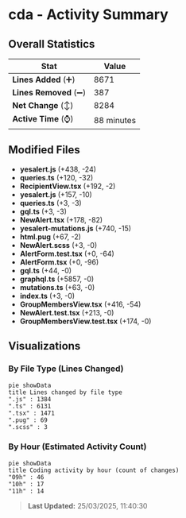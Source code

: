 # cda - Activity Summary 

## Overall Statistics

| Stat                   | Value                                                             |
| ---------------------- | ----------------------------------------------------------------- |
| **Lines Added** (➕)   | 8671                                          |
| **Lines Removed** (➖) | 387                                        |
| **Net Change** (↕)    | 8284                |
| **Active Time** (⌚)   | 88 minutes |


## Modified Files
- **yesalert.js** (+438, -24)
- **queries.ts** (+120, -32)
- **RecipientView.tsx** (+192, -2)
- **yesalert.js** (+157, -10)
- **queries.ts** (+3, -3)
- **gql.ts** (+3, -3)
- **NewAlert.tsx** (+178, -82)
- **yesalert-mutations.js** (+740, -15)
- **html.pug** (+67, -2)
- **NewAlert.scss** (+3, -0)
- **AlertForm.test.tsx** (+0, -64)
- **AlertForm.tsx** (+0, -96)
- **gql.ts** (+44, -0)
- **graphql.ts** (+5857, -0)
- **mutations.ts** (+63, -0)
- **index.ts** (+3, -0)
- **GroupMembersView.tsx** (+416, -54)
- **NewAlert.test.tsx** (+213, -0)
- **GroupMembersView.test.tsx** (+174, -0)

## Visualizations

### By File Type (Lines Changed)

```mermaid
pie showData
title Lines changed by file type
".js" : 1384
".ts" : 6131
".tsx" : 1471
".pug" : 69
".scss" : 3
```

### By Hour (Estimated Activity Count)

```mermaid
pie showData
title Coding activity by hour (count of changes)
"09h" : 46
"10h" : 17
"11h" : 14
```


> **Last Updated:** 25/03/2025, 11:40:30